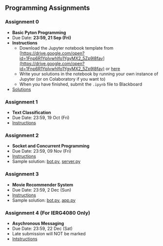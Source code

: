 ## Programming Assignments

### Assignment 0

- **Basic Pyton Programming**
- Due Date: **23:59, 21 Sep (Fri)**
- **Instructions**
    - Download the Jupyter notebook template from [https://drive.google.com/open?id=1Fnp6R1YplvwhIfo1YgyMX2_5Zp9l8fav](https://drive.google.com/open?id=1Fnp6R1YplvwhIfo1YgyMX2_5Zp9l8fav) or [here](assignments/iems5780_a0_template.ipynb)
    - Write your solutions in the notebook by running your own instance of Jupyter (or on Colaboratory if you want to)
    - When you have finished, submit the `.ipynb` file to Blackboard
- [Solutions](assignments/assignment-0-solutions.md)

### Assignment 1

- **Text Classification**
- Due Date: 23:59, 19 Oct (Fri)
- [Instructions](assignments/assignment-1.md)

### Assignment 2

- **Socket and Concurrent Programming**
- Due Date: 23:59, 09 Nov (Fri)
- [Instructions](assignments/assignment-2.md)
- Sample solution: [bot.py](assignments/assignment-2/bot.py), [server.py](assignments/assignment-2/server.py)

### Assignment 3

- **Movie Recommender System**
- Due Date: 23:59, 2 Dec (Sun)
- [Instructions](assignments/assignment-3.md)
- Sample solution: [bot.py](assignments/assignment-3/bot.py), [app.py](assignments/assignment-3/app.py)

### Assignment 4 (For IERG4080 Only)

- **Asychronous Messaging**
- Due Date: 23:59, 22 Dec (Sat)
- Late submission will NOT be marked
- [Intstructions](assignments/assignment-4.md)

